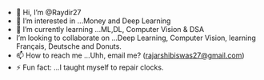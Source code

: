 - 👋 Hi, I’m @Raydir27
- 👀 I’m interested in ...Money and Deep Learning
- 🌱 I’m currently learning ...ML,DL, Computer Vision & DSA
- I’m looking to collaborate on ...Deep Learning, Computer Vision, learning Français, Deutsche and Donuts.
- 📫 How to reach me ...Uhh, email me? (rajarshibiswas27@gmail.com)
- ⚡ Fun fact: ...I taught myself to repair clocks.

<!---
Raydir27/Raydir27 is a ✨ special ✨ repository because its `README.md` (this file) appears on your GitHub profile.
You can click the Preview link to take a look at your changes.
--->

